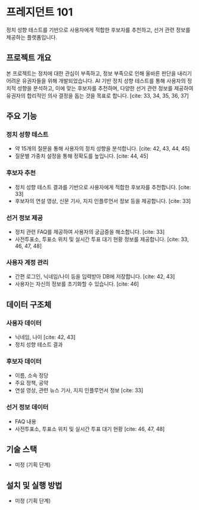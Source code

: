 # 프레지던트 101

정치 성향 테스트를 기반으로 사용자에게 적합한 후보자를 추천하고, 
선거 관련 정보를 제공하는 플랫폼입니다.

## 프로젝트 개요

본 프로젝트는 정치에 대한 관심이 부족하고, 
정보 부족으로 인해 올바른 판단을 내리기 어려운 유권자들을 위해 개발되었습니다. 
AI 기반 정치 성향 테스트를 통해 사용자의 정치적 성향을 분석하고, 
이에 맞는 후보자를 추천하며, 
다양한 선거 관련 정보를 제공하여 유권자의 합리적인 의사 결정을 돕는 것을 목표로 합니다. 
[cite: 33, 34, 35, 36, 37]

## 주요 기능

###   정치 성향 테스트

* 약 15개의 질문을 통해 사용자의 정치 성향을 분석합니다. [cite: 42, 43, 44, 45]
* 질문별 가중치 설정을 통해 정확도를 높입니다. [cite: 44, 45]

###   후보자 추천

* 정치 성향 테스트 결과를 기반으로 사용자에게 적합한 후보자를 추천합니다. [cite: 33]
* 후보자의 연설 영상, 신문 기사, 지지 인플루언서 정보 등을 제공합니다. [cite: 33]

###   선거 정보 제공

* 정치 관련 FAQ를 제공하여 사용자의 궁금증을 해소합니다. [cite: 33]
* 사전투표소, 투표소 위치 및 실시간 투표 대기 현황 정보를 제공합니다. 
[cite: 33, 46, 47, 48]

###   사용자 계정 관리

* 간편 로그인, 닉네임/나이 등을 입력받아 DB에 저장합니다. [cite: 42, 43]
* 사용자는 자신의 정보를 초기화할 수 있습니다. [cite: 46]

##   데이터 구조체

###   사용자 데이터

* 닉네임, 나이 [cite: 42, 43]
* 정치 성향 테스트 결과

###   후보자 데이터

* 이름, 소속 정당
* 주요 정책, 공약
* 연설 영상, 관련 뉴스 기사, 지지 인플루언서 정보 [cite: 33]

###   선거 정보 데이터

* FAQ 내용
* 사전투표소, 투표소 위치 및 실시간 투표 대기 현황 [cite: 46, 47, 48]

##   기술 스택

* 미정 (기획 단계)

##   설치 및 실행 방법

* 미정 (기획 단계)
